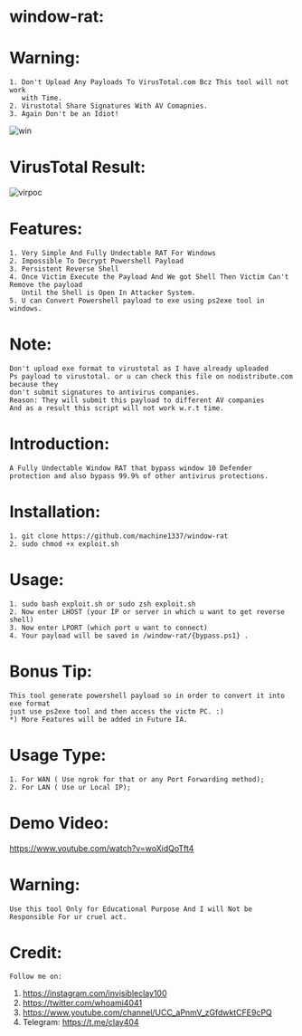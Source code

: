 # window-rat:

# Warning:
    1. Don't Upload Any Payloads To VirusTotal.com Bcz This tool will not work
       with Time.
    2. Virustotal Share Signatures With AV Comapnies.
    3. Again Don't be an Idiot!
    
![win](https://user-images.githubusercontent.com/82051128/128230413-c5addd4f-526b-4055-b40d-08c3680d6d80.png)



# VirusTotal Result:
![virpoc](https://user-images.githubusercontent.com/82051128/123906509-bf6add80-d98d-11eb-81aa-d97ceda5bc86.PNG)

# Features:
    1. Very Simple And Fully Undectable RAT For Windows
    2. Impossible To Decrypt Powershell Payload
    3. Persistent Reverse Shell
    4. Once Victim Execute the Payload And We got Shell Then Victim Can't Remove the payload
       Until the Shell is Open In Attacker System.
    5. U can Convert Powershell payload to exe using ps2exe tool in windows.
    
# Note:
    Don't upload exe format to virustotal as I have already uploaded
    Ps payload to virustotal. or u can check this file on nodistribute.com because they
    don't submit signatures to antivirus companies.
    Reason: They will submit this payload to different AV companies
    And as a result this script will not work w.r.t time.

# Introduction:
    A Fully Undectable Window RAT that bypass window 10 Defender protection and also bypass 99.9% of other antivirus protections.
    
# Installation:
    1. git clone https://github.com/machine1337/window-rat
    2. sudo chmod +x exploit.sh
    
# Usage:
    1. sudo bash exploit.sh or sudo zsh exploit.sh
    2. Now enter LHOST (your IP or server in which u want to get reverse shell)
    3. Now enter LPORT (which port u want to connect)
    4. Your payload will be saved in /window-rat/{bypass.ps1} .
    
# Bonus Tip:
    This tool generate powershell payload so in order to convert it into exe format
    just use ps2exe tool and then access the victm PC. :)
    *) More Features will be added in Future IA.
    
# Usage Type:
    1. For WAN ( Use ngrok for that or any Port Forwarding method);
    2. For LAN ( Use ur Local IP);
# Demo Video:
https://www.youtube.com/watch?v=woXidQoTft4

# Warning:
    Use this tool Only for Educational Purpose And I will Not be Responsible For ur cruel act.
    
    
# Credit:
    Follow me on:
1. https://instagram.com/invisibleclay100
2. https://twitter.com/whoami4041
3. https://www.youtube.com/channel/UCC_aPnmV_zGfdwktCFE9cPQ
4. Telegram: https://t.me/clay404
     
